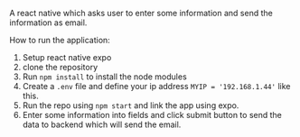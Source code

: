 A react native which asks user to enter some information and send the information as email. 

How to run the application:
1. Setup react native expo
2. clone the repository
3. Run `npm install` to install the node modules
4. Create a `.env` file and define your ip address `MYIP = '192.168.1.44'` like this.
5. Run the repo using `npm start` and link the app using expo.
6. Enter some information into fields and click submit button to send the data to backend which will send the email.

